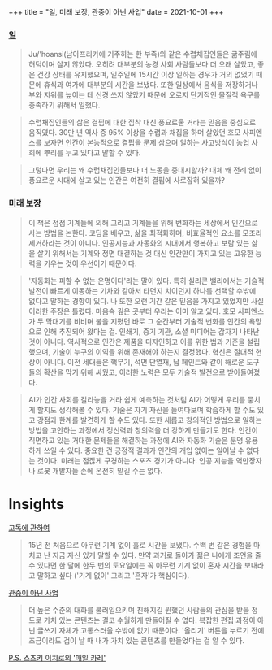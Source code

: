 +++
title = "일, 미래 보장, 관중이 아닌 사업"
date = 2021-10-01
+++

### [일](https://www.amazon.com/Work-Deep-History-Stone-Robots-ebook/dp/B08817M9SS/)

> Ju/'hoansi(남아프리카에 거주하는 한 부족)와 같은 수렵채집인들은 굶주림에 허덕이며 살지 않았다. 오히려 대부분의 농경 사회 사람들보다 더 오래 살았고, 좋은 건강 상태를 유지했으며, 일주일에 15시간 이상 일하는 경우가 거의 없었기 때문에 휴식과 여가에 대부분의 시간을 보냈다. 또한 일상에서 음식을 저장하거나 부와 지위를 높이는 데 신경 쓰지 않았기 때문에 오로지 단기적인 물질적 욕구를 충족하기 위해서 일했다.

> 수렵채집인들의 삶은 결핍에 대한 집착 대신 풍요로울 거라는 믿음을 중심으로 움직였다. 30만 년 역사 중 95% 이상을 수렵과 채집을 하며 살았던 호모 사피엔스를 보자면 인간이 본능적으로 결핍을 문제 삼으며 일하는 사고방식이 농업 사회에 뿌리를 두고 있다고 말할 수 있다.

> 그렇다면 우리는 왜 수렵채집인들보다 더 노동을 중대시할까? 대체 왜 전례 없이 풍요로운 시대에 살고 있는 인간은 여전히 결핍에 사로잡혀 있을까?

### [미래 보장](https://www.amazon.com/Futureproof-Rules-Humans-Age-Automation-ebook/dp/B07ZN3TDWH/)

> 이 책은 점점 기계들에 의해 그리고 기계들을 위해 변화하는 세상에서 인간으로 사는 방법을 논한다. 코딩을 배우고, 삶을 최적화하며, 비효율적인 요소를 모조리 제거하라는 것이 아니다. 인공지능과 자동화의 시대에서 행복하고 보람 있는 삶을 살기 위해서는 기계와 정면 대결하는 것 대신 인간만이 가지고 있는 고유한 능력을 키우는 것이 우선이기 때문이다.

> '자동화는 피할 수 없는 운명이다'라는 말이 있다. 특히 실리콘 밸리에서는 기술적 발전이 빠르게 이동하는 기차와 같아서 타던지 치이던지 하나를 선택할 수밖에 없다고 말하는 경향이 있다. 나 또한 오랜 기간 같은 믿음을 가지고 있었지만 사실 이러한 주장은 틀렸다. 마음속 깊은 곳부터 우리는 이미 알고 있다. 호모 사피엔스가 두 막대기를 비비며 불을 지폈던 바로 그 순간부터 기술적 변화를 인간의 욕망으로 인해 추진되어 왔다는 걸. 인쇄기, 증기 기관, 소셜 미디어는 갑자기 나타난 것이 아니다. 역사적으로 인간은 제품을 디자인하고 이를 위한 법과 기준을 설립했으며, 기술이 누구의 이익을 위해 존재해야 하는지 결정했다. 혁신은 절대적 현상이 아니다. 이전 세대들은 핵무기, 석면 단열재, 납 페인트와 같이 해로운 도구들의 확산을 막기 위해 싸웠고, 이러한 노력은 모두 기술적 발전으로 받아들여졌다.

> AI가 인간 사회를 갈라놓을 거라 쉽게 예측하는 것처럼 AI가 어떻게 우리를 뭉치게 할지도 생각해볼 수 있다. 기술은 자기 자신을 들여다보며 학습하게 할 수도 있고 강점과 한계를 발견하게 할 수도 있다. 또한 새롭고 창의적인 방법으로 일하는 방법을 고안하는 과정에서 정신력과 창의력을 더 강하게 만들기도 한다. 인간이 직면하고 있는 거대한 문제들을 해결하는 과정에 AI와 자동화 기술은 분명 유용하게 쓰일 수 있다. 중요한 건 긍정적 결과가 인간의 개입 없이는 일어날 수 없다는 것이다. 미래는 점잖게 구경하는 스포츠 경기가 아니다. 인공 지능을 억만장자나 로봇 개발자들 손에 온전히 맡길 수는 없다.

# Insights

[고독에 관하여](https://eriktorenberg.substack.com/p/on-solitude)

> 15년 전 처음으로 아무런 기계 없이 홀로 시간을 보냈다. 수백 번 같은 경험을 마치고 난 지금 자신 있게 말할 수 있다. 만약 과거로 돌아가 젊은 나에게 조언을 줄 수 있다면 한 달에 한두 번의 토요일에는 꼭 아무런 기계 없이 혼자 시간을 보내라고 말하고 싶다 ('기계 없이' 그리고 '혼자'가 핵심이다).

[관중이 아닌 사업](https://jakobgreenfeld.com/build_an_audience)

> 더 높은 수준의 대화를 불러일으키며 친해지길 원했던 사람들의 관심을 받을 정도로 가치 있는 콘텐츠는 결코 수월하게 만들어질 수 없다. 복잡한 편집 과정이 아닌 글쓰기 자체가 고통스러울 수밖에 없기 때문이다. '올리기' 버튼을 누르기 전에 조금이라도 겁이 날 때 내가 가치 있는 콘텐츠를 만들었다는 걸 알 수 있다.

[P.S. 스즈키 이치로의 '매일 카레'](https://www.youtube.com/watch?v=KlOgz76uazc)